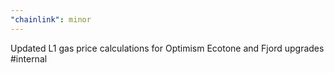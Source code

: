 ```yaml
---
"chainlink": minor
---
```


Updated L1 gas price calculations for Optimism Ecotone and Fjord upgrades #internal
